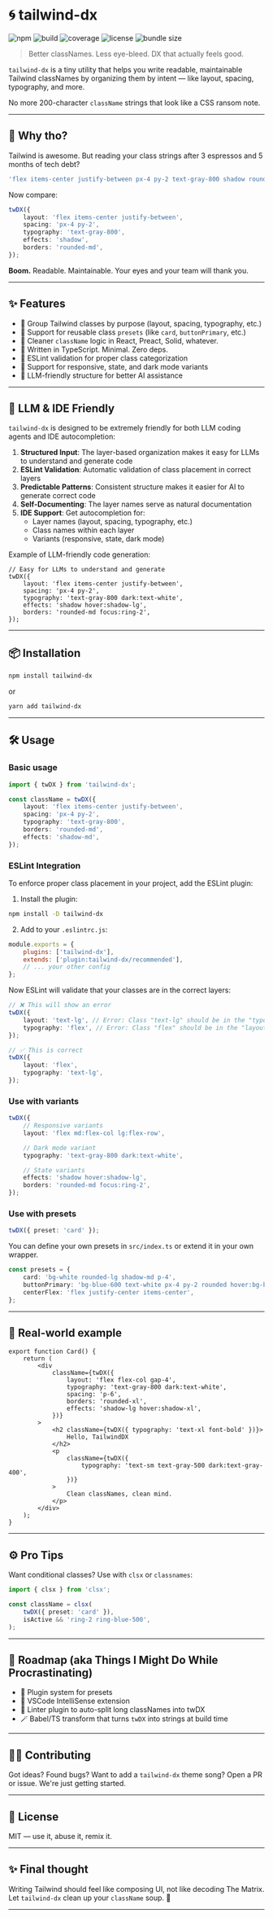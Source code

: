 # 🌀 tailwind-dx

![npm](https://img.shields.io/npm/v/tailwind-dx?color=%2300B8D9&style=flat-square)
![build](https://img.shields.io/github/actions/workflow/status/christophe77/tailwind-dx/ci.yml?branch=main&label=build&style=flat-square)
![coverage](https://img.shields.io/codecov/c/github/christophe77/tailwind-dx?style=flat-square)
![license](https://img.shields.io/npm/l/tailwind-dx?style=flat-square)
![bundle size](https://img.shields.io/bundlephobia/minzip/tailwind-dx?style=flat-square)

> Better classNames. Less eye-bleed. DX that actually feels good.

`tailwind-dx` is a tiny utility that helps you write readable, maintainable Tailwind classNames by organizing them by intent — like layout, spacing, typography, and more.

No more 200-character `className` strings that look like a CSS ransom note.

---

## 🚀 Why tho?

Tailwind is awesome. But reading your class strings after 3 espressos and 5 months of tech debt?

```ts
'flex items-center justify-between px-4 py-2 text-gray-800 shadow rounded-md';
```

Now compare:

```ts
twDX({
	layout: 'flex items-center justify-between',
	spacing: 'px-4 py-2',
	typography: 'text-gray-800',
	effects: 'shadow',
	borders: 'rounded-md',
});
```

**Boom.** Readable. Maintainable. Your eyes and your team will thank you.

---

## ✨ Features

- 🧠 Group Tailwind classes by purpose (layout, spacing, typography, etc.)
- 🧱 Support for reusable class `presets` (like `card`, `buttonPrimary`, etc.)
- 🧼 Cleaner `className` logic in React, Preact, Solid, whatever.
- 🦾 Written in TypeScript. Minimal. Zero deps.
- 🎯 ESLint validation for proper class categorization
- 🌈 Support for responsive, state, and dark mode variants
- 🤖 LLM-friendly structure for better AI assistance

---

## 🤖 LLM & IDE Friendly

`tailwind-dx` is designed to be extremely friendly for both LLM coding agents and IDE autocompletion:

1. **Structured Input**: The layer-based organization makes it easy for LLMs to understand and generate code
2. **ESLint Validation**: Automatic validation of class placement in correct layers
3. **Predictable Patterns**: Consistent structure makes it easier for AI to generate correct code
4. **Self-Documenting**: The layer names serve as natural documentation
5. **IDE Support**: Get autocompletion for:
   - Layer names (layout, spacing, typography, etc.)
   - Class names within each layer
   - Variants (responsive, state, dark mode)

Example of LLM-friendly code generation:

```tsx
// Easy for LLMs to understand and generate
twDX({
	layout: 'flex items-center justify-between',
	spacing: 'px-4 py-2',
	typography: 'text-gray-800 dark:text-white',
	effects: 'shadow hover:shadow-lg',
	borders: 'rounded-md focus:ring-2',
});
```

---

## 📦 Installation

```bash
npm install tailwind-dx
```

or

```bash
yarn add tailwind-dx
```

---

## 🛠️ Usage

### Basic usage

```ts
import { twDX } from 'tailwind-dx';

const className = twDX({
	layout: 'flex items-center justify-between',
	spacing: 'px-4 py-2',
	typography: 'text-gray-800',
	borders: 'rounded-md',
	effects: 'shadow-md',
});
```

### ESLint Integration

To enforce proper class placement in your project, add the ESLint plugin:

1. Install the plugin:

```bash
npm install -D tailwind-dx
```

2. Add to your `.eslintrc.js`:

```js
module.exports = {
	plugins: ['tailwind-dx'],
	extends: ['plugin:tailwind-dx/recommended'],
	// ... your other config
};
```

Now ESLint will validate that your classes are in the correct layers:

```ts
// ❌ This will show an error
twDX({
	layout: 'text-lg', // Error: Class "text-lg" should be in the "typography" layer
	typography: 'flex', // Error: Class "flex" should be in the "layout" layer
});

// ✅ This is correct
twDX({
	layout: 'flex',
	typography: 'text-lg',
});
```

### Use with variants

```ts
twDX({
	// Responsive variants
	layout: 'flex md:flex-col lg:flex-row',

	// Dark mode variant
	typography: 'text-gray-800 dark:text-white',

	// State variants
	effects: 'shadow hover:shadow-lg',
	borders: 'rounded-md focus:ring-2',
});
```

### Use with presets

```ts
twDX({ preset: 'card' });
```

You can define your own presets in `src/index.ts` or extend it in your own wrapper.

```ts
const presets = {
	card: 'bg-white rounded-lg shadow-md p-4',
	buttonPrimary: 'bg-blue-600 text-white px-4 py-2 rounded hover:bg-blue-700',
	centerFlex: 'flex justify-center items-center',
};
```

---

## 🧪 Real-world example

```tsx
export function Card() {
	return (
		<div
			className={twDX({
				layout: 'flex flex-col gap-4',
				typography: 'text-gray-800 dark:text-white',
				spacing: 'p-6',
				borders: 'rounded-xl',
				effects: 'shadow-lg hover:shadow-xl',
			})}
		>
			<h2 className={twDX({ typography: 'text-xl font-bold' })}>
				Hello, TailwindDX
			</h2>
			<p
				className={twDX({
					typography: 'text-sm text-gray-500 dark:text-gray-400',
				})}
			>
				Clean classNames, clean mind.
			</p>
		</div>
	);
}
```

---

## ⚙️ Pro Tips

Want conditional classes? Use with `clsx` or `classnames`:

```ts
import { clsx } from 'clsx';

const className = clsx(
	twDX({ preset: 'card' }),
	isActive && 'ring-2 ring-blue-500',
);
```

---

## 🧙 Roadmap (aka Things I Might Do While Procrastinating)

- 🧩 Plugin system for presets
- 🧠 VSCode IntelliSense extension
- 🧼 Linter plugin to auto-split long classNames into twDX
- 🪄 Babel/TS transform that turns `twDX` into strings at build time

---

## 🧑‍💻 Contributing

Got ideas? Found bugs? Want to add a `tailwind-dx` theme song? Open a PR or issue. We're just getting started.

---

## 🪪 License

MIT — use it, abuse it, remix it.

---

## ✨ Final thought

Writing Tailwind should feel like composing UI, not like decoding The Matrix.  
Let `tailwind-dx` clean up your `className` soup. 🍜

---
